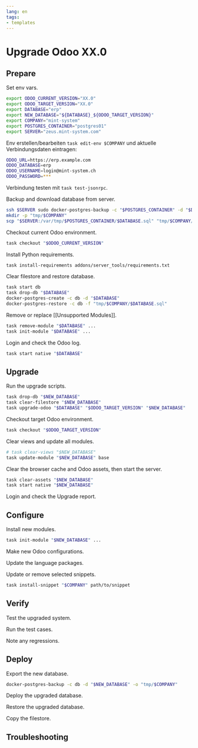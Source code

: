 ```yaml
---
lang: en
tags:
- templates
---
```

# Upgrade Odoo XX.0

## Prepare

Set env vars.

```bash
export ODOO_CURRENT_VERSION="XX.0"
export ODOO_TARGET_VERSION="XX.0"
export DATABASE="erp"
export NEW_DATABASE="${DATABASE}_${ODOO_TARGET_VERSION}"
export COMPANY="mint-system"
export POSTGRES_CONTAINER="postgres01"
export SERVER="zeus.mint-system.com"
```

Env erstellen/bearbeiten `task edit-env $COMPANY` und aktuelle Verbindungsdaten eintragen:

```bash
ODOO_URL=https://erp.example.com
ODOO_DATABASE=erp
ODOO_USERNAME=login@mint-system.ch
ODOO_PASSWORD=***
```

Verbindung testen mit `task test-jsonrpc`.

Backup and download database from server.

```bash
ssh $SERVER sudo docker-postgres-backup -c "$POSTGRES_CONTAINER" -d "$DATABASE"
mkdir -p "tmp/$COMPANY"
scp "$SERVER:/var/tmp/$POSTGRES_CONTAINER/$DATABASE.sql" "tmp/$COMPANY/$DATABASE.sql"
```

Checkout current Odoo environment.

```bash
task checkout "$ODOO_CURRENT_VERSION"
```

Install Python requirements.

```bash
task install-requirements addons/server_tools/requirements.txt
```

Clear filestore and restore database.

```bash
task start db
task drop-db "$DATABASE"
docker-postgres-create -c db -d "$DATABASE"
docker-postgres-restore -c db -f "tmp/$COMPANY/$DATABASE.sql"
```

Remove or replace [[Unsupported Modules]].

```bash
task remove-module "$DATABASE" ...
task init-module "$DATABASE" ...
```

Login and check the Odoo log.

```bash
task start native "$DATABASE"
```
## Upgrade

Run the upgrade scripts.

```bash
task drop-db "$NEW_DATABASE"
task clear-filestore "$NEW_DATABASE"
task upgrade-odoo "$DATABASE" "$ODOO_TARGET_VERSION" "$NEW_DATABASE"
```

Checkout target Odoo environment.

```bash
task checkout "$ODOO_TARGET_VERSION"
```

Clear views and update all modules.

```bash
# task clear-views "$NEW_DATABASE"
task update-module "$NEW_DATABASE" base
```

Clear the browser cache and Odoo assets, then start the server.

```bash
task clear-assets "$NEW_DATABASE"
task start native "$NEW_DATABASE"
```

Login and check the Upgrade report.

## Configure

Install new modules.

```bash
task init-module "$NEW_DATABASE" ...
```

Make new Odoo configurations.

Update the language packages.

Update or remove selected snippets.

```bash
task install-snippet "$COMPANY" path/to/snippet
```

## Verify

Test the upgraded system.

Run the test cases.

Note any regressions.

## Deploy

Export the new database.

```bash
docker-postgres-backup -c db -d "$NEW_DATABASE" -o "tmp/$COMPANY"
```

Deploy the upgraded database.

Restore the upgraded database.

Copy the filestore.

## Troubleshooting
